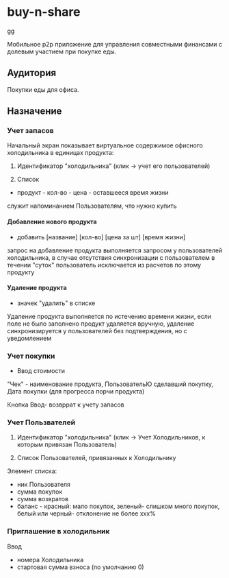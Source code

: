 # buy-n-share



gg

Мобильное p2p приложение для управления совместными финансами с долевым участием при покупке еды.

## Аудитория 

Покупки еды для офиса.

## Назначение

### Учет запасов

Начальный экран показывает виртуальное содержимое офисного холодильника в единицах продукта:

1. Идентификатор "холодильника" (клик -> учет его пользователей)

2. Список 

- продукт - кол-во - цена - оставшееся время жизни

служит напоминанием Пользователям, что нужно купить

#### Добавление нового продукта

- добавить [название] [кол-во] [цена за шт] [время жизни]

запрос на добавление продукта выполняется запросом у пользователей холодильника, в случае отсутствия синхронизации с пользователем в течении "суток" пользователь исключается из расчетов по этому продукту

#### Удаление продукта

- значек "удалить" в списке

Удаление продукта выполняется по истечению времени жизни, если поле не было заполнено продукт удаляется вручную, удаление синхронизируется у пользователей без подтверждения, но с уведомлением


### Учет покупки

- Ввод стоимости

"Чек" - наименование продукта, ПользовательЮ сделавший покупку, Дата покупки (для прогресса порчи продукта)

Кнопка Ввод- возвррат к учету запасов

### Учет Пользвателей

1. Идентификатор "холодильника" (клик -> Учет Холодильников, к которым привязан Пользователь)

2. Список Пользователей, привязанных к Холодильнику

Элемент списка:

- ник Пользователя
- сумма покупок
- сумма возвратов
- баланс - красный: мало покупок, зеленый- слишком много покупок, белый или черный- отклонение не более xxx%

### Приглашение в холодильник

Ввод 

- номера Холодильника
- стартовая сумма взноса (по умолчанию 0)
